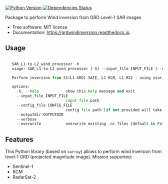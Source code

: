 
[![Python Version](https://img.shields.io/pypi/pyversions/grdwindinversion.svg)](https://pypi.org/project/grdwindinversion/)
[![Dependencies Status](https://img.shields.io/badge/dependencies-up%20to%20date-brightgreen.svg)](https://github.com/umr-lops/grdwindinversion/pulls?utf8=%E2%9C%93&q=is%3Apr%20author%3Aapp%2Fdependabot)

Package to perform Wind inversion from GRD Level-1 SAR images

-   Free software: MIT license
-   Documentation: https://grdwindinversion.readthedocs.io.

## Usage

```python

   SAR_L1-to-L2_wind_processor -h
   usage: SAR_L1-to-L2_wind_processor [-h] --input_file INPUT_FILE [--config_file CONFIG_FILE] --outputdir OUTPUTDIR [--verbose] [--overwrite]

   Perform inversion from S1(L1-GRD) SAFE, L1-RCM, L1-RS2 ; using xsar/xsarsea tools

   options:
     -h, --help            show this help message and exit
     --input_file INPUT_FILE
                           input file path
     --config_file CONFIG_FILE
                           config file path [if not provided will take config file based on input file]
     --outputdir OUTPUTDIR
     --verbose
     --overwrite           overwrite existing .nc files [default is False]
```

## Features

This Python library (based on `xarray`) allows to perform wind inversion from level-1 GRD (projected magnitude image).
Mission supported:

-   Sentinel-1
-   RCM
-   RadarSat-2
